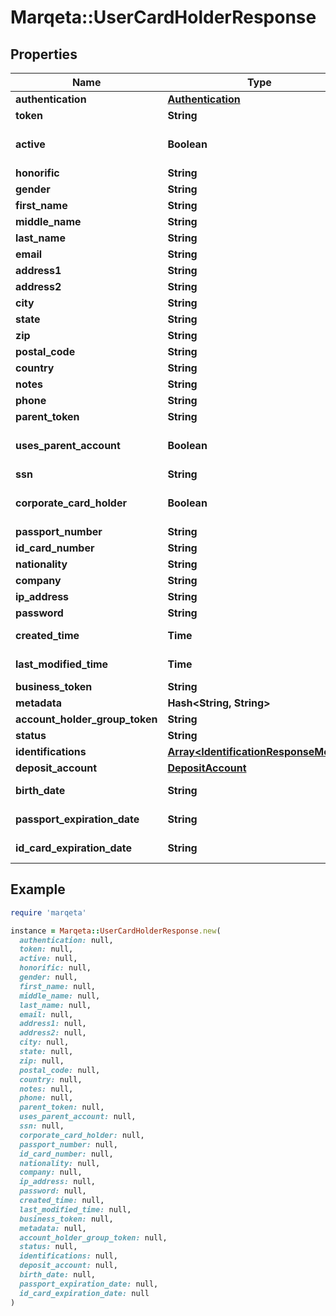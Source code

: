 # Marqeta::UserCardHolderResponse

## Properties

| Name | Type | Description | Notes |
| ---- | ---- | ----------- | ----- |
| **authentication** | [**Authentication**](Authentication.md) |  | [optional] |
| **token** | **String** |  | [optional] |
| **active** | **Boolean** | Default is true | [optional][default to false] |
| **honorific** | **String** |  | [optional] |
| **gender** | **String** |  | [optional] |
| **first_name** | **String** |  | [optional] |
| **middle_name** | **String** |  | [optional] |
| **last_name** | **String** |  | [optional] |
| **email** | **String** |  | [optional] |
| **address1** | **String** |  | [optional] |
| **address2** | **String** |  | [optional] |
| **city** | **String** |  | [optional] |
| **state** | **String** |  | [optional] |
| **zip** | **String** |  | [optional] |
| **postal_code** | **String** |  | [optional] |
| **country** | **String** |  | [optional] |
| **notes** | **String** |  | [optional] |
| **phone** | **String** |  | [optional] |
| **parent_token** | **String** |  | [optional] |
| **uses_parent_account** | **Boolean** | Default is false | [optional][default to false] |
| **ssn** | **String** |  | [optional] |
| **corporate_card_holder** | **Boolean** |  | [optional][default to false] |
| **passport_number** | **String** |  | [optional] |
| **id_card_number** | **String** |  | [optional] |
| **nationality** | **String** |  | [optional] |
| **company** | **String** |  | [optional] |
| **ip_address** | **String** |  | [optional] |
| **password** | **String** |  | [optional] |
| **created_time** | **Time** | yyyy-MM-ddTHH:mm:ssZ |  |
| **last_modified_time** | **Time** | yyyy-MM-ddTHH:mm:ssZ |  |
| **business_token** | **String** |  | [optional] |
| **metadata** | **Hash&lt;String, String&gt;** |  | [optional] |
| **account_holder_group_token** | **String** |  | [optional] |
| **status** | **String** |  | [optional] |
| **identifications** | [**Array&lt;IdentificationResponseModel&gt;**](IdentificationResponseModel.md) |  | [optional] |
| **deposit_account** | [**DepositAccount**](DepositAccount.md) |  | [optional] |
| **birth_date** | **String** |  | [optional][readonly] |
| **passport_expiration_date** | **String** |  | [optional][readonly] |
| **id_card_expiration_date** | **String** |  | [optional][readonly] |

## Example

```ruby
require 'marqeta'

instance = Marqeta::UserCardHolderResponse.new(
  authentication: null,
  token: null,
  active: null,
  honorific: null,
  gender: null,
  first_name: null,
  middle_name: null,
  last_name: null,
  email: null,
  address1: null,
  address2: null,
  city: null,
  state: null,
  zip: null,
  postal_code: null,
  country: null,
  notes: null,
  phone: null,
  parent_token: null,
  uses_parent_account: null,
  ssn: null,
  corporate_card_holder: null,
  passport_number: null,
  id_card_number: null,
  nationality: null,
  company: null,
  ip_address: null,
  password: null,
  created_time: null,
  last_modified_time: null,
  business_token: null,
  metadata: null,
  account_holder_group_token: null,
  status: null,
  identifications: null,
  deposit_account: null,
  birth_date: null,
  passport_expiration_date: null,
  id_card_expiration_date: null
)
```

